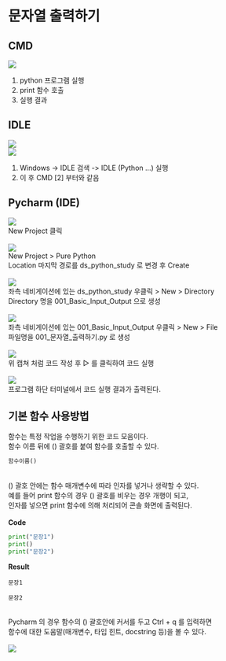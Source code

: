 # 문자열 출력하기  

## CMD  
![](문자열_출력하기_001.png)  
1. python 프로그램 실행
2. print 함수 호출
3. 실행 결과

## IDLE  

![](문자열_출력하기_002.png)  
![](문자열_출력하기_003.png)  
1. Windows -> IDLE 검색 -> IDLE (Python ...) 실행
2. 이 후 CMD [2] 부터와 같음

## Pycharm (IDE)  
![](문자열_출력하기_004.png)  
New Project 클릭<br><br>
![](문자열_출력하기_005.png)  
New Project > Pure Python  
Location 마지막 경로를 ds_python_study 로 변경 후 Create<br><br>
![](문자열_출력하기_006.png)  
좌측 네비게이션에 있는 ds_python_study 우클릭 > New > Directory  
Directory 명을 001_Basic_Input_Output 으로 생성<br><br>
![](문자열_출력하기_007.png)  
좌측 네비게이션에 있는 001_Basic_Input_Output 우클릭 > New > File  
파일명을 001_문자열_출력하기.py 로 생성<br><br>
![](문자열_출력하기_008.png)  
위 캡쳐 처럼 코드 작성 후 ▷ 를 클릭하여 코드 실행<br><br>
![](문자열_출력하기_009.png)  
프로그램 하단 터미널에서 코드 실행 결과가 출력된다.

## 기본 함수 사용방법  
함수는 특정 작업을 수행하기 위한 코드 모음이다.  
함수 이름 뒤에 () 괄호를 붙여 함수를 호출할 수 있다.
```python
함수이름()
```
<br>() 괄호 안에는 함수 매개변수에 따라 인자를 넣거나 생략할 수 있다.  
예를 들어 print 함수의 경우 () 괄호를 비우는 경우 개행이 되고,  
인자를 넣으면 print 함수에 의해 처리되어 콘솔 화면에 출력된다.<br><br>
**Code**  
```python
print("문장1")
print()
print("문장2")
```
**Result**  
```commandline
문장1

문장2
```
<br>Pycharm 의 경우 함수의 () 괄호안에 커서를 두고 Ctrl + q 를 입력하면  
함수에 대한 도움말(매개변수, 타입 힌트, docstring 등)을 볼 수 있다.<br><br>
![](문자열_출력하기_010.png)  


